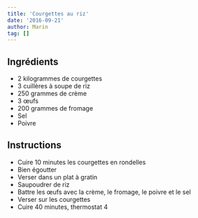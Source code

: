 ```yaml
---
title: 'Courgettes au riz'
date: '2016-09-21'
author: Marin
tag: []
---
```

## Ingrédients
- 2 kilogrammes de courgettes
- 3 cuillères à soupe de riz
- 250 grammes de crème
- 3 œufs
- 200 grammes de fromage
- Sel
- Poivre

## Instructions
- Cuire 10 minutes les courgettes en rondelles
- Bien égoutter
- Verser dans un plat à gratin
- Saupoudrer de riz
- Battre les œufs avec la crème, le fromage, le poivre et le sel
- Verser sur les courgettes
- Cuire 40 minutes, thermostat 4

